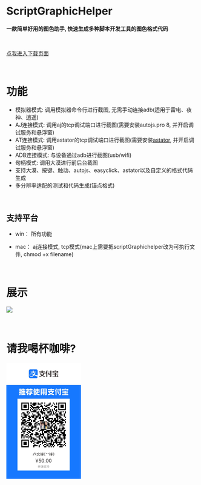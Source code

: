 # ScriptGraphicHelper

**一款简单好用的图色助手,  快速生成多种脚本开发工具的图色格式代码**

<br/>

[点我进入下载页面](https://gitee.com/yiszza/ScriptGraphicHelper/releases)

<br/>

# 功能

- 模拟器模式: 调用模拟器命令行进行截图, 无需手动连接adb(适用于雷电、夜神、逍遥)
- AJ连接模式: 调用aj的tcp调试端口进行截图(需要安装autojs.pro 8, 并开启调试服务和悬浮窗)
- AT连接模式: 调用astator的tcp调试端口进行截图(需要安装[astator](https://gitee.com/astator/astator), 并开启调试服务和悬浮窗)
- ADB连接模式: 与设备通过adb进行截图(usb/wifi)
- 句柄模式: 调用大漠进行前后台截图
- 支持大漠、按键、触动、autojs、easyclick、astator以及自定义的格式代码生成
- 多分辨率适配的测试和代码生成(锚点格式)

<br/>

## **支持平台**

- win：  所有功能

- mac： aj连接模式, tcp模式(mac上需要把scriptGraphichelper改为可执行文件, chmod +x filename)


<br/>

# 展示



![](screenshot/record.gif)

<br/>

# 请我喝杯咖啡?

<img src="./screenshot/二维码.png" style="zoom:30%;" />
